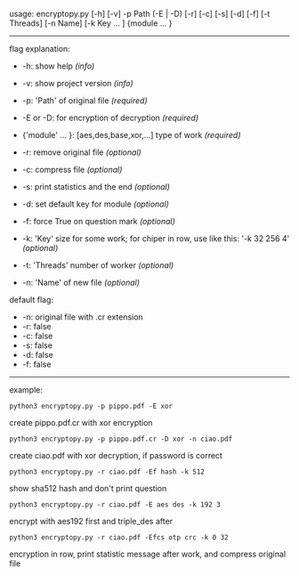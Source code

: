 usage: encryptopy.py [-h] [-v] -p Path (-E | -D) [-r] [-c] [-s] [-d] [-f] [-t Threads] [-n Name] [-k Key ... ]  {module ... }

***

flag explanation:
* -h: show help _(info)_
* -v: show project version _(info)_

* -p: 'Path' of original file _(required)_
* -E or -D: for encryption of decryption _(required)_
* {'module' ... }: [aes,des,base,xor,...] type of work _(required)_

* -r: remove original file _(optional)_
* -c: compress file _(optional)_
* -s: print statistics and the end _(optional)_
* -d: set default key for module _(optional)_
* -f: force True on question mark _(optional)_
* -k: 'Key' size for some work; for chiper in row, use like this: '-k 32 256 4' _(optional)_
* -t: 'Threads' number of worker _(optional)_
* -n: 'Name' of new file _(optional)_


default flag:
* -n: original file with .cr extension
* -r: false
* -c: false
* -s: false
* -d: false
* -f: false

***

example:

<pre><code>python3 encryptopy.py -p pippo.pdf -E xor</code></pre>

create pippo.pdf.cr with xor encryption

<pre><code>python3 encryptopy.py -p pippo.pdf.cr -D xor -n ciao.pdf</code></pre>

create ciao.pdf with xor decryption, if password is correct

<pre><code>python3 encryptopy.py -r ciao.pdf -Ef hash -k 512</code></pre>

show sha512 hash and don't print question

<pre><code>python3 encryptopy.py -r ciao.pdf -E aes des -k 192 3</code></pre>

encrypt with aes192 first and triple_des after

<pre><code>python3 encryptopy.py -r ciao.pdf -Efcs otp crc -k 0 32</code></pre>

encryption in row, print statistic message after work, and compress original file